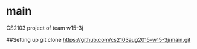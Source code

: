 # main
CS2103 project of team w15-3j

##Setting up 
git clone https://github.com/cs2103aug2015-w15-3j/main.git

